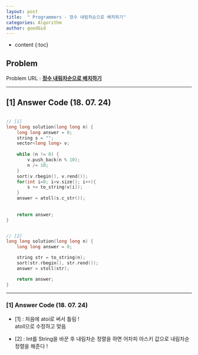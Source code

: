```yaml
---
layout: post
title:  " Programmers - 정수 내림차순으로 배치하기"
categories: Algorithm
author: goodGid
---
```

* content
{:toc}


## Problem 
Problem URL : **[정수 내림차순으로 배치하기](https://programmers.co.kr/learn/courses/30/lessons/12933)**

---

## [1] Answer Code (18. 07. 24)

``` cpp

// [1]
long long solution(long long n) {
    long long answer = 0;
    string s = "";
    vector<long long> v;
    
    while (n != 0) {
        v.push_back(n % 10);
        n /= 10;
    }
    sort(v.rbegin(), v.rend());
    for(int i=0; i<v.size(); i++){
        s += to_string(v[i]);
    }
    answer = atoll(s.c_str());
    
    
    return answer;
}


// [2]
long long solution(long long n) {
    long long answer = 0;

    string str = to_string(n);
    sort(str.rbegin(), str.rend());
    answer = stoll(str);

    return answer;
}


```

---

### [1] Answer Code (18. 07. 24)

* [1] : 처음에 atoi로 써서 틀림 ! <br> atoll으로 수정하고 맞음 

* [2] : Int를 String을 바꾼 후 내림차순 정렬을 하면 어차피 아스키 값으로 내림차순 정렬을 해준다 !
